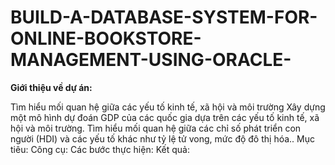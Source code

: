 # BUILD-A-DATABASE-SYSTEM-FOR-ONLINE-BOOKSTORE-MANAGEMENT-USING-ORACLE-
**Giới thiệu về dự án:**

Tìm hiểu mối quan hệ giữa các yếu tố kinh tế, xã hội và môi trường
Xây dựng một mô hình dự đoán GDP của các quốc gia dựa trên các yếu tố kinh tế, xã hội và môi trường.
Tìm hiểu mối quan hệ giữa các chỉ số phát triển con người (HDI) và các yếu tố khác như tỷ lệ tử vong, mức độ đô thị hóa..
Mục tiêu:
Công cụ:
Các bước thực hiện:
Kết quả:

